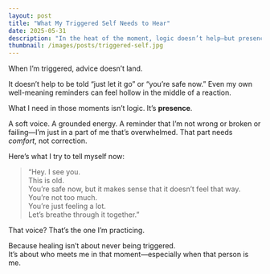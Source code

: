 ```yaml
---
layout: post
title: "What My Triggered Self Needs to Hear"
date: 2025-05-31
description: "In the heat of the moment, logic doesn’t help—but presence does."
thumbnail: /images/posts/triggered-self.jpg
---
```


When I’m triggered, advice doesn’t land.

It doesn’t help to be told “just let it go” or “you’re safe now.” Even my own well-meaning reminders can feel hollow in the middle of a reaction.

What I need in those moments isn’t logic. It’s **presence**.

A soft voice. A grounded energy. A reminder that I’m not wrong or broken or failing—I’m just in a part of me that’s overwhelmed. That part needs *comfort*, not correction.

Here’s what I try to tell myself now:

> “Hey. I see you.  
> This is old.  
> You’re safe now, but it makes sense that it doesn’t feel that way.  
> You’re not too much.  
> You’re just feeling a lot.  
> Let’s breathe through it together.”

That voice? That’s the one I’m practicing.

Because healing isn’t about never being triggered.  
It’s about who meets me in that moment—especially when that person is me.
